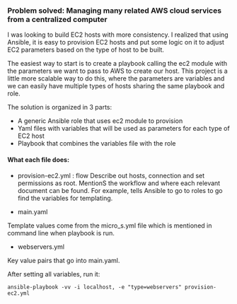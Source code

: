 ### Problem solved: Managing many related AWS cloud services from a centralized computer
I was looking to build EC2 hosts with more consistency. I realized that using Ansible, it is easy to provision EC2 hosts and put some logic on it to adjust EC2 parameters based on the type of host to be built.

The easiest way to start is to create a playbook calling the ec2 module with the parameters we want to pass to AWS to create our host. This project is a little more scalable way to do this, where the parameters are variables and we can easily have multiple types of hosts sharing the same playbook and role.

The solution is organized in 3 parts:

* A generic Ansible role that uses ec2 module to provision
* Yaml files with variables that will be used as parameters for each type of EC2 host
* Playbook that combines the variables file with the role

#### What each file does:
* provision-ec2.yml : flow
Describe out hosts, connection and set permissions as root. MentionS the workflow and where each relevant document can be found. For example, tells Ansible to go to roles to go find the variables for templating. 

* main.yaml

Template values come from the micro_s.yml file which is mentioned in command line when playbook is run.


* webservers.yml

Key value pairs that go into main.yaml. 
    
After setting all variables, run it:

    ansible-playbook -vv -i localhost, -e "type=webservers" provision-ec2.yml
    
